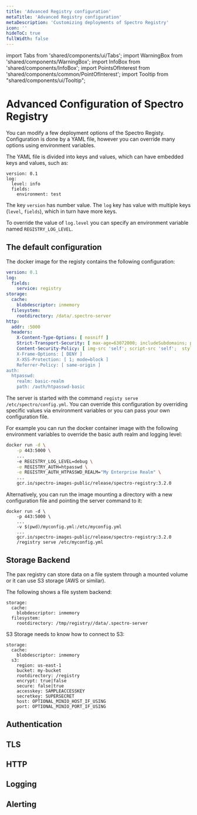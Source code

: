 ```yaml
---
title: 'Advanced Registry configuration'
metaTitle: 'Advanced Registry configuration'
metaDescription: 'Customizing deployments of Spectro Registry'
icon: ''
hideToC: true
fullWidth: false
---
```


import Tabs from 'shared/components/ui/Tabs';
import WarningBox from 'shared/components/WarningBox';
import InfoBox from 'shared/components/InfoBox';
import PointsOfInterest from 'shared/components/common/PointOfInterest';
import Tooltip from "shared/components/ui/Tooltip";


# Advanced Configuration of Spectro Registry

You can modify a few deployment options of the Spectro Registy.
Configuration is done by a YAML file, however you can override 
many options using environment variables.

The YAML file is divided into keys and values, which can have
embedded keys and values, such as:

```
version: 0.1
log:
  level: info
  fields:
    environment: test
```


The key `version` has number value. The `log` key has value with multiple keys (`level`,
`fields`), which in turn have more keys.

To override the value of `log.level` you can specify an environment variable named
`REGISTRY_LOG_LEVEL`.

## The default configuration

The docker image for the registy contains the following configuration:

```yaml
version: 0.1
log:
  fields:
    service: registry
storage:
  cache:
    blobdescriptor: inmemory
  filesystem:
    rootdirectory: /data/.spectro-server
http:
  addr: :5000
  headers:
    X-Content-Type-Options: [ nosniff ]
    Strict-Transport-Security: [ max-age=63072000; includeSubdomains; preload ]
    Content-Security-Policy: [ img-src 'self'; script-src 'self';  style-src 'self ]
    X-Frame-Options: [ DENY ]
    X-XSS-Protection: [ 1; mode=block ]
    Referrer-Policy: [ same-origin ]
auth:
  htpasswd:
    realm: basic-realm
    path: /auth/htpasswd-basic
```

The server is started with the command `registy serve /etc/spectro/config.yml`.
You can override this configuration by overriding specific values via environment
variables or you can pass your own configuration file.

For example you can run the docker container image with the following environment
variables to override the basic auth realm and logging level:

```bash
docker run -d \
    -p 443:5000 \
    ...
    -e REGISTRY_LOG_LEVEL=debug \
    -e REGISTRY_AUTH=htpasswd \
    -e REGISTRY_AUTH_HTPASSWD_REALM="My Enterprise Realm" \
    ...
    gcr.io/spectro-images-public/release/spectro-registry:3.2.0
```

Alternatively, you can run the image mounting a directory with a new configuration
file and pointing the server command to it:

```
docker run -d \
    -p 443:5000 \
    ...
    -v $(pwd)/myconfig.yml:/etc/myconfig.yml
    ...
    gcr.io/spectro-images-public/release/spectro-registry:3.2.0
    /registry serve /etc/myconfig.yml
```
## Storage Backend

The pax registry can store data on a file system through a mounted
volume or it can use S3 storage (AWS or similar).

The following shows a file system backend:

```
storage:
  cache:
    blobdescriptor: inmemory
  filesystem:
    rootdirectory: /tmp/registry//data/.spectro-server
```

S3 Storage needs to know how to connect to S3:

```
storage:
  cache:
    blobdescriptor: inmemory
  s3:
    region: us-east-1
    bucket: my-bucket
    rootdirectory: /registry
    encrypt: true|false
    secure: false|true
    accesskey: SAMPLEACCESSKEY
    secretkey: SUPERSECRET
    host: OPTIONAL_MINIO_HOST_IF_USING
    port: OPTIONAL_MINIO_PORT_IF_USING
```

## Authentication

## TLS

## HTTP

## Logging

## Alerting


